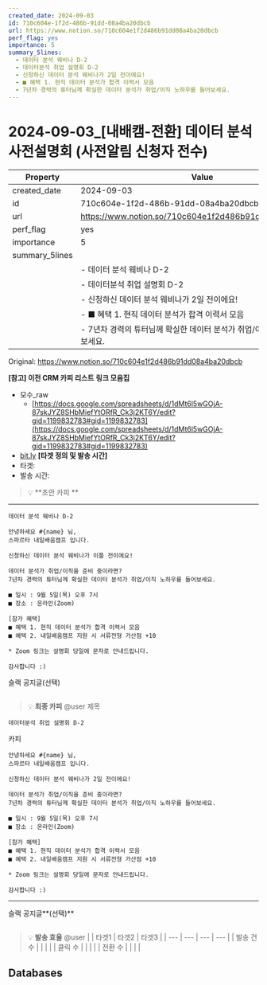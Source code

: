 ```yaml
---
created_date: 2024-09-03
id: 710c604e-1f2d-486b-91dd-08a4ba20dbcb
url: https://www.notion.so/710c604e1f2d486b91dd08a4ba20dbcb
perf_flag: yes
importance: 5
summary_5lines:
  - 데이터 분석 웨비나 D-2
  - 데이터분석 취업 설명회 D-2
  - 신청하신 데이터 분석 웨비나가 2일 전이에요!
  - ■ 혜택 1. 현직 데이터 분석가 합격 이력서 모음
  - 7년차 경력의 튜터님께 확실한 데이터 분석가 취업/이직 노하우를 들어보세요.
---
```


# 2024-09-03_[내배캠-전환] 데이터 분석 사전설명회 (사전알림 신청자 전수)

| Property | Value |
| --- | --- |
| created_date | 2024-09-03 |
| id | 710c604e-1f2d-486b-91dd-08a4ba20dbcb |
| url | https://www.notion.so/710c604e1f2d486b91dd08a4ba20dbcb |
| perf_flag | yes |
| importance | 5 |
| summary_5lines | |
|  | - 데이터 분석 웨비나 D-2 |
|  | - 데이터분석 취업 설명회 D-2 |
|  | - 신청하신 데이터 분석 웨비나가 2일 전이에요! |
|  | - ■ 혜택 1. 현직 데이터 분석가 합격 이력서 모음 |
|  | - 7년차 경력의 튜터님께 확실한 데이터 분석가 취업/이직 노하우를 들어보세요. |

Original: https://www.notion.so/710c604e1f2d486b91dd08a4ba20dbcb

**[참고] 이전 CRM 카피 리스트**
**링크 모음집**
- 모수_raw
  - [https://docs.google.com/spreadsheets/d/1dMt6l5wGOjA-87skJYZ8SHbMiefYtORfR_Ck3j2KT6Y/edit?gid=1199832783#gid=1199832783](https://docs.google.com/spreadsheets/d/1dMt6l5wGOjA-87skJYZ8SHbMiefYtORfR_Ck3j2KT6Y/edit?gid=1199832783#gid=1199832783)
- [bit.ly](http://bit.ly/)
**[타겟 정의 및 발송 시간]**
- 타겟: 
- 발송 시간:
> 💡 **초안 카피 **

---
```plain text
데이터 분석 웨비나 D-2
```
```plain text
안녕하세요 #{name} 님,
스파르타 내일배움캠프 입니다.

신청하신 데이터 분석 웨비나가 이틀 전이에요!

데이터 분석가 취업/이직을 준비 중이라면?
7년차 경력의 튜터님께 확실한 데이터 분석가 취업/이직 노하우를 들어보세요.

■ 일시 : 9월 5일(목) 오후 7시
■ 장소 : 온라인(Zoom)

[참가 혜택]
■ 혜택 1. 현직 데이터 분석가 합격 이력서 모음
■ 혜택 2. 내일배움캠프 지원 시 서류전형 가산점 +10

* Zoom 링크는 설명회 당일에 문자로 안내드립니다.

감사합니다 :)
```
슬랙 공지글(선택)
```plain text

```
> 💡 **최종 카피** @user 
제목
```plain text
데이터분석 취업 설명회 D-2
```
카피
```plain text
안녕하세요 #{name} 님,
스파르타 내일배움캠프 입니다.

신청하신 데이터 분석 웨비나가 2일 전이에요!

데이터 분석가 취업/이직을 준비 중이라면?
7년차 경력의 튜터님께 확실한 데이터 분석가 취업/이직 노하우를 들어보세요.

■ 일시 : 9월 5일(목) 오후 7시
■ 장소 : 온라인(Zoom)

[참가 혜택]
■ 혜택 1. 현직 데이터 분석가 합격 이력서 모음
■ 혜택 2. 내일배움캠프 지원 시 서류전형 가산점 +10

* Zoom 링크는 설명회 당일에 문자로 안내드립니다.

감사합니다 :)
```

---
슬랙 공지글**(선택)**
```plain text

```
> 💡 **발송 효율** @user 
|  | 타겟1 | 타겟2 | 타겟3 |
| --- | --- | --- | --- |
| 발송 건수 |  |  |  |
| 클릭 수  |  |  |  |
| 전환 수 |  |  |  |

## Databases
